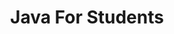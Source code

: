 ---
title: "Java For Students"
showDate: false
draft: false
tags: ["classic","poem"]
link: "https://www.amazon.com/Java-Students-6th-Douglas-Bell/dp/027373122X/ref=sr_1_1?ie=UTF8&qid=1534837188&sr=8-1&keywords=java+for+students"
read: "R"
target: "_blank"
---